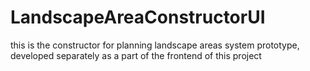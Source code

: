 # LandscapeAreaConstructorUI
this is the constructor for planning landscape areas system prototype, developed separately as a part of the frontend of this project
